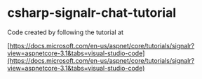 # csharp-signalr-chat-tutorial

Code created by following the tutorial at

[https://docs.microsoft.com/en-us/aspnet/core/tutorials/signalr?view=aspnetcore-3.1&tabs=visual-studio-code](https://docs.microsoft.com/en-us/aspnet/core/tutorials/signalr?view=aspnetcore-3.1&tabs=visual-studio-code)
